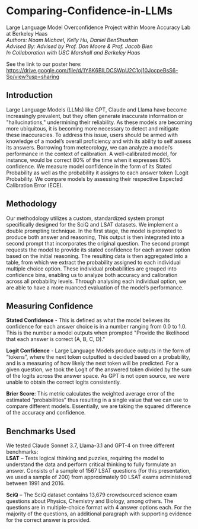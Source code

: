 # Comparing-Confidence-in-LLMs
Large Language Model Overconfidence Project within Moore Accuracy Lab at Berkeley Haas <br>
_Authors: Noam Michael, Kelly Hu, Daniel BenShushan_ <br>
_Advised By: Advised by Prof. Don Moore & Prof. Jacob Bien_<br>
_In Collaboration with USC Marshall and Berkeley Haas_<br>

See the link to our poster here: https://drive.google.com/file/d/1Y8K6BILDCSWpU2C1oj10JocpeBsS6-So/view?usp=sharing

## Introduction
Large Language Models (LLMs) like GPT, Claude and Llama have become increasingly prevalent, but they often generate inaccurate information or "hallucinations," undermining their reliability. As these models are becoming more ubiquitous, it is becoming more necessary to detect and mitigate these inaccuracies.  To address this issue, users should be armed with knowledge of a model’s overall proficiency and with its ability to self assess its answers. Borrowing from meteorology, we can analyze a model’s performance in the context of calibration. A well-calibrated model, for instance, would be correct 80% of the time when it expresses 80% confidence. We measure model confidence in the form of its Stated Probability as well as the probability it assigns to each answer token (Logit Probability. We compare models by assessing their respective Expected Calibration Error (ECE). 

## Methodology
Our methodology utilizes a custom, standardized system prompt specifically designed for the SciQ and LSAT datasets. We implement a double prompting technique. In the first stage, the model is prompted to produce both answer and reasoning, This output is then integrated into a second prompt that incorporates the original question. The second prompt requests the model to provide its stated confidence for each answer option based on the initial reasoning. The resulting data is then aggregated into a table, from which we extract the probability assigned to each individual multiple choice option. These individual probabilities are grouped into confidence bins, enabling us to analyze both accuracy and calibration across all probability levels. Through analysing each individual option, we are able to have a more nuanced evaluation of the model’s performance.


## Measuring Confidence
**Stated Confidence** - This is defined as what the model believes its confidence for each answer choice is in a number ranging from 0.0 to 1.0. This is the number a model outputs when prompted "Provide the likelihood that each answer is correct (A, B, C, D)." 

**Logit Confidence** - Large Language Models produce outputs in the form of “tokens”, where the next token outputted is decided based on a probability, and is a measuring of how likely the next token will be predicted. For a given question, we took the Logit of the answered token divided by the sum of the logits across the answer space. As GPT is not open source, we were unable to obtain the correct logits consistently.

**Brier Score**:  This metric calculates the weighted average error of the estimated “probabilities” thus resulting in a single value that we can use to compare different models. Essentially, we are taking the squared difference of the accuracy and confidence. 

## Benchmarks Used
We tested Claude Sonnet 3.7, Llama-3.1 and GPT-4 on three different benchmarks:<br>
**LSAT** – Tests logical thinking and puzzles, requiring the model to understand the data and perform critical thinking to fully formulate an answer. Consists of a sample of 1567 LSAT questions (for this presentation, we used a sample of 200) from approximately 90 LSAT exams administered between  1991 and 2016. 

**SciQ** – The SciQ dataset contains 13,679 crowdsourced science exam questions about Physics, Chemistry and Biology, among others. The questions are in multiple-choice format with 4 answer options each. For the majority of the questions, an additional paragraph with supporting evidence for the correct answer is provided.


